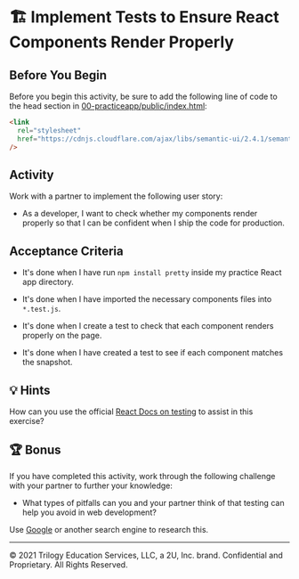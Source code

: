 # 🏗️ Implement Tests to Ensure React Components Render Properly

## Before You Begin

Before you begin this activity, be sure to add the following line of code to the head section in [00-practiceapp/public/index.html](../00-practice-app/public/index.html):

```html
<link
  rel="stylesheet"
  href="https://cdnjs.cloudflare.com/ajax/libs/semantic-ui/2.4.1/semantic.min.css"
/>
```

## Activity

Work with a partner to implement the following user story:

- As a developer, I want to check whether my components render properly so that I can be confident when I ship the code for production.

## Acceptance Criteria

- It's done when I have run `npm install pretty` inside my practice React app directory.

- It's done when I have imported the necessary components files into `*.test.js`.

- It's done when I create a test to check that each component renders properly on the page.

- It's done when I have created a test to see if each component matches the snapshot.

## 💡 Hints

How can you use the official [React Docs on testing](https://reactjs.org/docs/testing-recipes.html#snapshot-testing) to assist in this exercise?

## 🏆 Bonus

If you have completed this activity, work through the following challenge with your partner to further your knowledge:

- What types of pitfalls can you and your partner think of that testing can help you avoid in web development?

Use [Google](https://www.google.com) or another search engine to research this.

---

© 2021 Trilogy Education Services, LLC, a 2U, Inc. brand. Confidential and Proprietary. All Rights Reserved.
